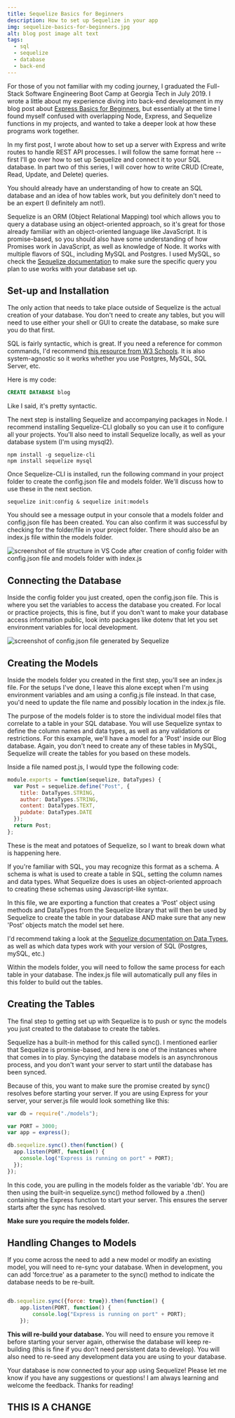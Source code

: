 ```yaml
---
title: Sequelize Basics for Beginners
description: How to set up Sequelize in your app
img: sequelize-basics-for-beginners.jpg
alt: blog post image alt text
tags:
  - sql
  - sequelize
  - database
  - back-end
---
```


For those of you not familiar with my coding journey, I graduated the Full-Stack Software Engineering Boot Camp at Georgia Tech in July 2019. I wrote a little about my experience diving into back-end development in my blog post about [Express Basics for Beginners](https://dev.to/ceceliacreates/express-basics-for-beginners-3e00), but essentially at the time I found myself confused with overlapping Node, Express, and Sequelize functions in my projects, and wanted to take a deeper look at how these programs work together.

In my first post, I wrote about how to set up a server with Express and write routes to handle REST API processes. I will follow the same format here -- first I'll go over how to set up Sequelize and connect it to your SQL database. In part two of this series, I will cover how to write CRUD (Create, Read, Update, and Delete) queries.

You should already have an understanding of how to create an SQL database and an idea of how tables work, but you definitely don't need to be an expert (I definitely am not!).

Sequelize is an ORM (Object Relational Mapping) tool which allows you to query a database using an object-oriented approach, so it's great for those already familiar with an object-oriented language like JavaScript. It is promise-based, so you should also have some understanding of how Promises work in JavaScript, as well as knowledge of Node. It works with multiple flavors of SQL, including MySQL and Postgres. I used MySQL, so check the [Sequelize documentation](http://docs.sequelizejs.com/) to make sure the specific query you plan to use works with your database set up.

## Set-up and Installation

The only action that needs to take place outside of Sequelize is the actual creation of your database. You don't need to create any tables, but you will need to use either your shell or GUI to create the database, so make sure you do that first.

SQL is fairly syntactic, which is great. If you need a reference for common commands, I'd recommend [this resource from W3 Schools](https://www.w3schools.com/sql/sql_ref_keywords.asp). It is also system-agnostic so it works whether you use Postgres, MySQL, SQL Server, etc.

Here is my code:

```sql
CREATE DATABASE blog
```

Like I said, it's pretty syntactic.

The next step is installing Sequelize and accompanying packages in Node. I recommend installing Sequelize-CLI globally so you can use it to configure all your projects. You'll also need to install Sequelize locally, as well as your database system (I'm using mysql2).

```node
npm install -g sequelize-cli
npm install sequelize mysql
```

Once Sequelize-CLI is installed, run the following command in your project folder to create the config.json file and models folder. We'll discuss how to use these in the next section.

```node
sequelize init:config & sequelize init:models
```

You should see a message output in your console that a models folder and config.json file has been created. You can also confirm it was successful by checking for the folder/file in your project folder. There should also be an index.js file within the models folder.

![screenshot of file structure in VS Code after creation of config folder with config.json file and models folder with index.js](https://thepracticaldev.s3.amazonaws.com/i/g2rn733zyih4hvlkkjc8.PNG)

## Connecting the Database

Inside the config folder you just created, open the config.json file. This is where you set the variables to access the database you created. For local or practice projects, this is fine, but if you don't want to make your database access information public, look into packages like dotenv that let you set environment variables for local development.

![screenshot of config.json file generated by Sequelize](https://thepracticaldev.s3.amazonaws.com/i/jmzsmcaicu56clyfy2ct.PNG)

## Creating the Models

Inside the models folder you created in the first step, you'll see an index.js file. For the setups I've done, I leave this alone except when I'm using environment variables and am using a config.js file instead. In that case, you'd need to update the file name and possibly location in the index.js file.

The purpose of the models folder is to store the individual model files that correlate to a table in your SQL database. You will use Sequelize syntax to define the column names and data types, as well as any validations or restrictions. For this example, we'll have a model for a 'Post' inside our Blog database. Again, you don't need to create any of these tables in MySQL, Sequelize will create the tables for you based on these models.

Inside a file named post.js, I would type the following code:

```javascript
module.exports = function(sequelize, DataTypes) {
  var Post = sequelize.define("Post", {
    title: DataTypes.STRING,
    author: DataTypes.STRING,
    content: DataTypes.TEXT,
    pubdate: DataTypes.DATE
  });
  return Post;
};
```

These is the meat and potatoes of Sequelize, so I want to break down what is happening here.

If you're familiar with SQL, you may recognize this format as a schema. A schema is what is used to create a table in SQL, setting the column names and data types. What Sequelize does is uses an object-oriented approach to creating these schemas using Javascript-like syntax.

In this file, we are exporting a function that creates a 'Post' object using methods and DataTypes from the Sequelize library that will then be used by Sequelize to create the table in your database AND make sure that any new 'Post' objects match the model set here.

I'd recommend taking a look at the [Sequelize documentation on Data Types](https://sequelize.org/master/manual/data-types.html), as well as which data types work with your version of SQL (Postgres, mySQL, etc.)

Within the models folder, you will need to follow the same process for each table in your database. The index.js file will automatically pull any files in this folder to build out the tables.

## Creating the Tables

The final step to getting set up with Sequelize is to push or sync the models you just created to the database to create the tables.

Sequelize has a built-in method for this called sync(). I mentioned earlier that Sequelize is promise-based, and here is one of the instances where that comes in to play. Syncying the database models is an asynchronous process, and you don't want your server to start until the database has been synced.

Because of this, you want to make sure the promise created by sync() resolves before starting your server. If you are using Express for your server, your server.js file would look something like this:

```javascript
var db = require("./models");

var PORT = 3000;
var app = express();

db.sequelize.sync().then(function() {
  app.listen(PORT, function() {
    console.log("Express is running on port" + PORT);
  });
});
```

In this code, you are pulling in the models folder as the variable 'db'. You are then using the built-in sequelize.sync() method followed by a .then() containing the Express function to start your server. This ensures the server starts after the sync has resolved.

**Make sure you require the models folder.**

## Handling Changes to Models

If you come across the need to add a new model or modify an existing model, you will need to re-sync your database. When in development, you can add 'force:true' as a parameter to the sync() method to indicate the database needs to be re-built.

```javascript

db.sequelize.sync({force: true}).then(function() {
    app.listen(PORT, function() {
        console.log("Express is running on port" + PORT);
    });

```

**This will re-build your database.** You will need to ensure you remove it before starting your server again, otherwise the database will keep re-building (this is fine if you don't need persistent data to develop). You will also need to re-seed any development data you are using to your database.

Your database is now connected to your app using Sequelize! Please let me know if you have any suggestions or questions! I am always learning and welcome the feedback. Thanks for reading!

## THIS IS A CHANGE
